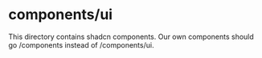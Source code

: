 # components/ui

This directory contains shadcn components. Our own components should go /components instead of /components/ui.
